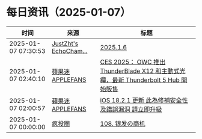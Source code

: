 ﻿# 每日资讯（2025-01-07）

|时间|来源|标题|
|---|---|---|
|2025-01-07 07:30:53|[JustZht's EchoCham...](https://www.justzht.com/rss/)|[2025.1.6](https://www.justzht.com/2025-1-6/)|
|2025-01-07 02:40:10|[蘋果迷 APPLEFANS](https://applefans.today/feed/)|[CES 2025： OWC 推出 ThunderBlade X12 和主動式光纜，最新 Thunderbolt 5 Hub 開始販售](https://applefans.today/2025-01-ces2025-owc-thunderblade-x12-news/)|
|2025-01-07 02:00:57|[蘋果迷 APPLEFANS](https://applefans.today/feed/)|[iOS 18.2.1 更新 此為修補安全性及錯誤漏洞 請立即升級](https://applefans.today/ios-18-2-1/)|
|2025-01-07 00:00:00|[疯投圈](https://crazy.capital/feed)|[108. 银发の商机](https://crazy.capital/108)|
